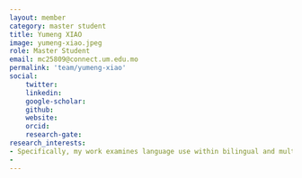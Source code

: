 ```yaml
---
layout: member
category: master student
title: Yumeng XIAO
image: yumeng-xiao.jpeg
role: Master Student
email: mc25809@connect.um.edu.mo
permalink: 'team/yumeng-xiao'
social:
    twitter: 
    linkedin: 
    google-scholar: 
    github: 
    website:
    orcid: 
    research-gate: 
research_interests:
- Specifically, my work examines language use within bilingual and multilingual populations. My present research endeavors center on the development of an objective methodology for measuring the everyday language use of multilingual individuals. Ultimately, it is my hope to create an assessment tool that is tailored to the unique demographic characteristics of the Macau region.
- 
---
```

